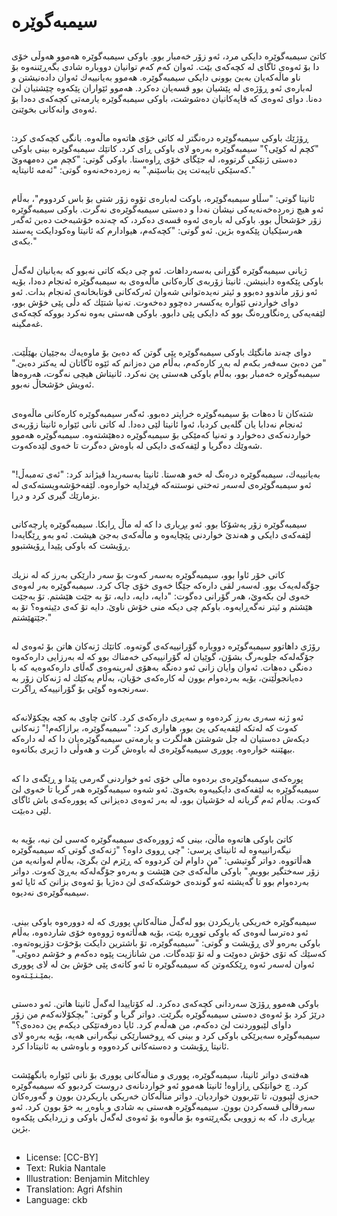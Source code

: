 # سیمبەگوێرە

##
كاتێ سیمبەگوێرە دایكی مرد، ئەو زۆر خەمبار بوو. باوكی سیمبەگوێرە هەموو هەوڵی خۆی دا بۆ ئەوەی ئاگای لە كچەكەی بێت. ئەوان كەم كەم توانیان دووبارە شادی بگەڕێننەوە بۆ ناو ماڵەكەیان بەبێ بوونی دایكی سیمبەگوێرە. هەموو بەیانییەك ئەوان دادەنیشتن و لەبارەی ئەو ڕۆژه‌ی لە پێشیان بوو قسەیان دەكرد. هەموو ئێواران پێكەوە چێشتیان لێ دەنا. دوای ئەوەی كە قاپەكانیان دەشوشت، باوكی سیمبەگوێرە یارمەتی كچەكەی دەدا بۆ ئەوەی وانەكانی بخوێنێ.

##
ڕۆژێك باوكی سیمبەگوێرە درەنگتر لە كاتی خۆی هاتەوە ماڵەوە. بانگی كچەكەی كرد: "كچم لە كوێی؟" سیمبەگوێرە بەرەو لای باوكی ڕای كرد. كاتێك سیمبەگوێرە بینی باوكی دەستی ژنێكی گرتووە، لە جێگای خۆی ڕاوەستا. باوكی گوتی: "كچم من دەمهەوێ كەسێكی تایبەتت پێ بناسێنم." بە زەردەخەنەوە گوتی: "ئەمە ئانیتایە."

##
ئانیتا گوتی: "سڵاو سیمبەگوێرە، باوكت لەبارەی تۆوە زۆر شتی بۆ باس كردووم"، بەڵام ئەو هیچ زەردەخەنەیەكی نیشان نەدا و دەستی سیمبەگوێرەی نەگرت. باوكی سیمبەگوێرە زۆر خۆشحاڵ بوو. باوكی لە بارەی ئەوە قسەی دەكرد، كە چەندە خۆشبەخت دەبن ئەگەر هەرسێكیان پێكەوە بژین. ئەو گوتی: "كچەكەم، هیوادارم كە ئانیتا وەكودایكت پەسند بكەی."

##
ژیانی سیمبەگوێرە گۆڕانی بەسەرداهات. ئەو چی دیكە كاتی نەبوو كە بەیانیان لەگەڵ باوكی پێكەوە دابنیشن. ئانیتا زۆربەی كارەكانی ماڵەوەی بە سیمبەگوێرە ئەنجام دەدا، بۆیە ئەو زۆر ماندوو دەبوو و ئیتر نەیدەتوانی شەوان ئەركەكانی قوتابخانەی ئەنجام بدات. ئەو دوای خواردنی ئێوارە یەكسەر دەچوو دەخەوت. تەنیا شتێك كە دڵی پێی خۆش بوو، لێفەیەکی ڕەنگاوڕەنگ بوو كە دایكی پێی دابوو. باوكی هەستی بەوه نه‌کرد بووكە كچەكەی غه‌مگینە.

##
دوای چەند مانگێك باوكی سیمبەگوێرە پێی گوتن كە دەبێ بۆ ماوەیەك بەجێیان بهێڵێت. "من دەبێ سه‌فه‌ر بکه‌م له به‌ڕ کاره‌که‌م، بەڵام من دەزانم كە ئێوە ئاگاتان لە یەكتر دەبێ." سیمبەگوێرە خەمبار بوو، بەڵام باوكی هەستی پێ نەكرد. ئانیتاش هیچی نەگوت، هەروەها ئەویش خۆشحاڵ نەبوو.

##
شتەكان تا دەهات بۆ سیمبەگوێرە خراپتر دەبوو. ئەگەر سیمبەگوێرە كارەكانی ماڵەوەی ئەنجام نەدابا یان گلەیی كردبا، ئەوا ئانیتا لێی دەدا. لە كاتی نانی ئێوارە ئانیتا زۆربەی خواردنەکەی دەخوارد و تەنیا كەمێكی بۆ سیمبەگوێرە دەهێشتەوە. سیمبەگوێرە هەموو شەوێك دەگریا و لێفەکەی دایكی لە باوەش دەگرت تا خه‌وی لێده‌که‌وت.

##
بەیانییەك، سیمبەگوێرە درەنگ لە خەو هەستا. ئانیتا بەسەریدا قیژاند كرد: "ئەی تەمبەڵ!" ئەو سیمبەگوێرەی لەسەر تەختی نوستنەكە فڕێدایە خوارەوە. لێفەخۆشەویستەکەی لە بزمارێك گیری كرد و دڕا.

##
سیمبەگوێرە زۆر پەشۆكا بوو. ئەو بڕیاری دا كە لە ماڵ ڕابكا. سیمبەگوێرە پارچه‌کانی لێفەکەی دایكی و هەندێ خواردنی پێچایەوە و ماڵەكەی بەجێ هیشت. ئەو بەو ڕێگایەدا ڕۆیشت كە باوكی پێیدا ڕۆیشتبوو.

##
كاتی خۆر ئاوا بوو، سیمبەگوێرە بەسەر كەوت بۆ سەر دارێکی بەرز كە لە نزیك جۆگه‌له‌یه‌ک بوو. لەسەر لقی دارە‌که جێگا خەوی خۆی چاک کرد. سیمبەگوێرە بەر لەوەی خەوی لێ بكەوێ، هەر گۆرانی دەگوت: "دایە، دایە، دایە، تۆ بە جێت هێشتم. تۆ بەجێت هێشتم و ئیتر نەگەڕایەوە. باوكم چی دیكە منی خۆش ناوێ. دایە تۆ كەی دێیتەوە؟ تۆ بە جێتهێشتم."

##
رۆژی داهاتوو سیمبەگوێرە دووبارە گۆرانییەكەی گوتەوە. كاتێك ژنەكان هاتن بۆ ئەوەی لە جۆگه‌له‌که جلوبەرگ بشۆن، گوێیان لە گۆرانییەكی خەمناك بوو كە لە بەرزایی داره‌که‌وه دەنگی دەهات. ئەوان وایان زانی ئەو دەنگە بەهۆی لەرینەوەی گەڵای داره‌که‌وه‌یه که با دەیانجوڵێنێ، بۆیە بەردەوام بوون لە كارەكەی خۆیان، بەڵام یەكێك لە ژنەكان زۆر بە سەرنجەوە گوێی بۆ گۆرانییەكە ڕاگرت.

##
ئەو ژنە سەری بەرز كردەوە و سەیری داره‌که‌ی كرد. كاتێ چاوی بە كچە بچکۆلانەکە كەوت كە لەتکە لێفەیەکی پێ بوو، هاواری كرد: "سیمبەگوێرە، برازاكەم!" ژنەكانی دیكەش دەستیان لە جل شوشتن هەڵگرت و یارمەتی سیمبەگوێرەیان دا كە لە داره‌که بیهێننە خوارەوە. پووری سیمبەگوێرەی لە باوەش گرت و هەوڵی دا ژیری بكاتەوە.

##
پوره‌که‌ی سیمبه‌گوێره‌‌ی برده‌وه‌ ماڵی خۆی ئەو خواردنی گەرمی پێدا و ڕێگەی دا كە سیمبەگوێرە بە لێفەکەی دایكییەوە بخەوێ. ئەو شەوە سیمبەگوێرە هەر گریا تا خەوی لێ كەوت. بەڵام ئەم گریانە له خۆشیان بوو، له به‌ر ئەوه‌ی دەیزانی كە پووره‌که‌ی باش ئاگای لێی دەبێت.

##
كاتێ باوكی هاتەوە ماڵێ، بینی كە ژوورەكەی سیمبەگوێرە كەسی لێ نیە، بۆیە بە نیگەرانییەوە لە ئانیتای پرسی: "چی ڕووی داوە؟ "ژنەكەی گوتی كە سیمبەگوێرە هەڵاتووە. دواتر گوتیشی: "من داوام لێ كردووە كە ڕێزم لێ بگرێ، بەڵام لەوانەیە من زۆر سەختگیر بووبم." باوكی ماڵەكەی جێ هێشت و بەرەو جۆگه‌له‌که بەڕێ كەوت. دواتر بەردەوام بوو تا گەیشتە ئەو گوندەی خوشكەكەی لێ دەژیا بۆ ئەوەی بزانێ كە ئایا ئەو سیمبەگوێرەی نەدیوە.

##
سیمبەگوێرە خەریكی یاریكردن بوو لەگەڵ مناڵەكانی پووری كە لە دوورەوە باوكی بینی. ئەو ده‌ترسا لەوەی كە باوكی تووڕە بێت، بۆیە هەڵاتەوە ژووەوە خۆی شارده‌وه، بەڵام باوكی بەرەو لای ڕۆیشت و گوتی: "سیمبەگوێرە، تۆ باشترین دایكت بۆخۆت دۆزیوەتەوە. كەسێك كە تۆی خۆش دەوێت و لە تۆ تێدەگات. من شانازیت پێوە دەكەم و خۆشم دەوێی." ئەوان لەسەر ئەوە ڕێكکەوتن كە سیمبەگوێرە تا ئەو كاتەی پێی خۆش بێ لە لای پووری بمێـنـێـتەوە.

##
باوكی هەموو ڕۆژێ سەردانی كچەكەی دەكرد. لە كۆتاییدا لەگەڵ ئانیتا هاتن. ئەو دەستی درێژ كرد بۆ ئەوەی دەستی سیمبەگوێرە بگرێت. دواتر گریا و گوتی: "بچكۆلانەكەم من زۆر داوای لێبووردنت لێ دەكەم، من هەڵەم كرد. ئایا دەرفەتێكی دیكەم پێ دەدەی؟" سیمبەگوێرە سەیرێکی باوكی كرد و بینی كە ڕوخسارێكی نیگەرانی هەیە، بۆیە بەرەو لای ئانیتا ڕۆیشت و دەستەكانی كردەووە و باوەشی بە ئانیتادا كرد.

##
هەفتەی دواتر ئانیتا، سیمبەگوێرە، پووری و مناڵەكانی پووری بۆ نانی ئێوارە بانگهێشت كرد. چ خوانێكی ڕازاوە! ئانیتا هەموو ئەو خواردنانەی دروست كردبوو كە سیمبەگوێرە حەزی لێبوون، تا تێربوون خواردیان. دواتر مناڵەكان خەریكی یاریكردن بوون و گەورەكان سەرقاڵی قسەكردن بوون. سیمبەگوێرە هەستی بە شادی و باوه‌ڕ به خۆ بوون كرد. ئەو بڕیاری دا، كە بە زوویی بگەڕێتەوە بۆ ماڵەوە بۆ ئەوەی لەگەڵ باوكی و زڕدایکی پێكەوە بژین.

##
* License: [CC-BY]
* Text: Rukia Nantale
* Illustration: Benjamin Mitchley
* Translation: Agri Afshin
* Language: ckb

